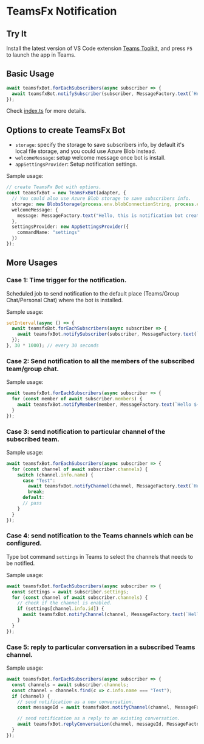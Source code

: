 # TeamsFx Notification

## Try It

Install the latest version of VS Code extension [Teams Toolkit](https://marketplace.visualstudio.com/items?itemName=TeamsDevApp.ms-teams-vscode-extension&ssr=false#overview), and press `F5` to launch the app in Teams.

## Basic Usage

```ts
await teamsfxBot.forEachSubscribers(async subscriber => {
  await teamsfxBot.notifySubscriber(subscriber, MessageFactory.text(`Hello world!`));
});
```

Check [index.ts](bot/src/index.ts) for more details.

## Options to create TeamsFx Bot

- `storage`: specify the storage to save subscribers info, by default it's local file storage, and you could use Azure Blob instead.
- `welcomeMessage`: setup welcome message once bot is install.
- `appSettingsProvider`: Setup notification settings.

Sample usage:
```ts
// create TeamsFx Bot with options. 
const teamsfxBot = new TeamsFxBot(adapter, {
  // You could also use Azure Blob storage to save subscribers info.
  storage: new BlobsStorage(process.env.blobConnectionString, process.env.blobContainerName),
  welcomeMessage: {
    message: MessageFactory.text("Hello, this is notification bot created by TeamsFx.")
  },
  settingsProvider: new AppSettingsProvider({
    commandName: "settings"
  })
});
```

## More Usages

### Case 1: Time trigger for the notification.
Scheduled job to send notification to the default place (Teams/Group Chat/Personal Chat) where the bot is installed.

Sample usage:
```ts
setInterval(async () => {
  await teamsfxBot.forEachSubscribers(async subscriber => {
    await teamsfxBot.notifySubscriber(subscriber, MessageFactory.text(`Hello world! (this is a scheduled notification.)`));
  });
}, 30 * 1000); // every 30 seconds

```

### Case 2: Send notification to all the members of the subscribed team/group chat.

Sample usage:
```ts
await teamsfxBot.forEachSubscribers(async subscriber => {
  for (const member of await subscriber.members) {
    await teamsfxBot.notifyMember(member, MessageFactory.text(`Hello ${member.account.name}!`));
  }
});
```

### Case 3: send notification to particular channel of the subscribed team.

Sample usage:
```ts
await teamsfxBot.forEachSubscribers(async subscriber => {
  for (const channel of await subscriber.channels) {
    switch (channel.info.name) {
      case "Test":
        await teamsfxBot.notifyChannel(channel, MessageFactory.text(`Hello world!`));
        break;
      default:
      // pass
    }
  }
});
```

### Case 4: send notification to the Teams channels which can be configured.
Type bot command `settings` in Teams to select the channels that needs to be notified.

Sample usage:
```ts
await teamsfxBot.forEachSubscribers(async subscriber => {
  const settings = await subscriber.settings;
  for (const channel of await subscriber.channels) {
    // check if the channel is enabled.
    if (settings[channel.info.id]) {
      await teamsfxBot.notifyChannel(channel, MessageFactory.text(`Hello world!`));
    }
  }
});
```

### Case 5: reply to particular conversation in a subscribed Teams channel.

Sample usage:
```ts
await teamsfxBot.forEachSubscribers(async subscriber => {
  const channels = await subscriber.channels;
  const channel = channels.find(c => c.info.name === "Test");
  if (channel) {
    // send notification as a new conversation.
    const messageId = await teamsfxBot.notifyChannel(channel, MessageFactory.text(`Ping`));

    // send notification as a reply to an existing conversation.
    await teamsfxBot.replyConversation(channel, messageId, MessageFactory.text(`Pong`));
  }
});
```
